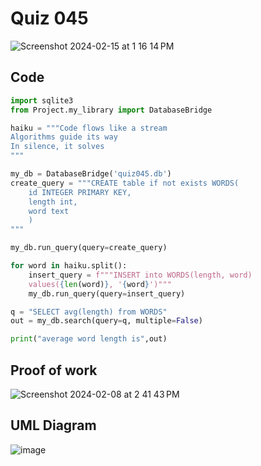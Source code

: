 # Quiz 045

<img width="max" alt="Screenshot 2024-02-15 at 1 16 14 PM" src="https://github.com/hasmhib/unit3-2024/assets/142870448/9253304f-48c4-49d9-a487-720b2bba26d8">


## Code

```py
import sqlite3
from Project.my_library import DatabaseBridge

haiku = """Code flows like a stream
Algorithms guide its way
In silence, it solves
"""

my_db = DatabaseBridge('quiz045.db')
create_query = """CREATE table if not exists WORDS(
    id INTEGER PRIMARY KEY, 
    length int, 
    word text
    )
"""

my_db.run_query(query=create_query)

for word in haiku.split():
    insert_query = f"""INSERT into WORDS(length, word)
    values({len(word)}, '{word}')"""
    my_db.run_query(query=insert_query)

q = "SELECT avg(length) from WORDS"
out = my_db.search(query=q, multiple=False)

print("average word length is",out)
```

## Proof of work

<img width="max" alt="Screenshot 2024-02-08 at 2 41 43 PM" src="https://github.com/hasmhib/unit3-2024/assets/142870448/9fe419d8-40f7-4836-8e37-775a5e490cb9">

## UML Diagram
![image](https://github.com/hasmhib/unit3-2024/assets/142870448/aed48fe4-1b5a-4218-ac60-f19d1ca97b7d)
